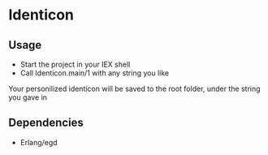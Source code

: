 # Identicon


## Usage

* Start the project in your IEX shell
* Call Identicon.main/1 with any string you like

Your personilized identicon will be saved to the root folder, under the string you gave in

## Dependencies

* Erlang/egd

